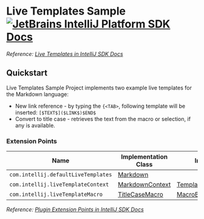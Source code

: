 # Live Templates Sample [![JetBrains IntelliJ Platform SDK Docs](https://jb.gg/badges/docs.svg)][docs]
*Reference: [Live Templates in IntelliJ SDK Docs][docs:live_templates]*

## Quickstart

Live Templates Sample Project implements two example live templates for the Markdown language:

- New link reference - by typing the `{<TAB>`, following template will be inserted: `[$TEXT$]($LINK$)$END$`
- Convert to title case - retrieves the text from the macro or selection, if any is available.

### Extension Points

| Name                                | Implementation Class                    | Interface                                      |
| ----------------------------------- | --------------------------------------- | ---------------------------------------------- |
| `com.intellij.defaultLiveTemplates` | [Markdown][file:Markdown]               |                                                |
| `com.intellij.liveTemplateContext`  | [MarkdownContext][file:MarkdownContext] | [TemplateContextType][sdk:TemplateContextType] |
| `com.intellij.liveTemplateMacro`    | [TitleCaseMacro][file:TitleCaseMacro]   | [MacroBase][sdk:MacroBase]                     |

*Reference: [Plugin Extension Points in IntelliJ SDK Docs][docs:ep]*


[docs]: https://www.jetbrains.org/intellij/sdk/docs
[docs:live_templates]: https://jetbrains.org/intellij/sdk/docs/tutorials/live_templates.html
[docs:ep]: https://www.jetbrains.org/intellij/sdk/docs/basics/plugin_structure/plugin_extensions.html

[file:Markdown]: ./src/main/resources/liveTemplates/Markdown.xml
[file:MarkdownContext]: ./src/main/java/org/intellij/sdk/liveTemplates/MarkdownContext.java
[file:TitleCaseMacro]: ./src/main/java/org/intellij/sdk/liveTemplates/TitleCaseMacro.java

[sdk:TemplateContextType]: upsource:///platform/analysis-api/src/com/intellij/codeInsight/template/TemplateContextType.java
[sdk:MacroBase]: upsource:///platform/lang-impl/src/com/intellij/codeInsight/template/macro/MacroBase.java
